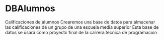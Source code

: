 # DBAlumnos
Calificaciones de alumnos
Crearemos una base de datos para almacenar las calificaciones de un grupo de una escuela media superior
Esta base de datos se usara como proyecto final de la carrera tecnica de programacion
